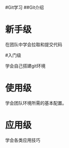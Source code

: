 #Git学习
##Git介绍



# 新手级

在团队中学会拉取和提交代码



#入门级

学会自己搭建git环境



# 使用级

学会团队环境所需的基本配置。



# 应用级

学会各类应用技巧





